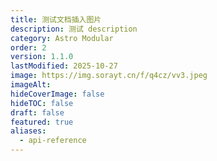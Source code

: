 ```yaml
---
title: 测试文档插入图片
description: 测试 description
category: Astro Modular
order: 2
version: 1.1.0
lastModified: 2025-10-27
image: https://img.sorayt.cn/f/q4cz/vv3.jpeg
imageAlt:
hideCoverImage: false
hideTOC: false
draft: false
featured: true
aliases:
  - api-reference
---
```

[](https://img.sorayt.cn/f/q4cz/vv2.jpeg)